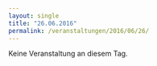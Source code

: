```yaml
---
layout: single
title: "26.06.2016"
permalink: /veranstaltungen/2016/06/26/
---
```


Keine Veranstaltung an diesem Tag.
